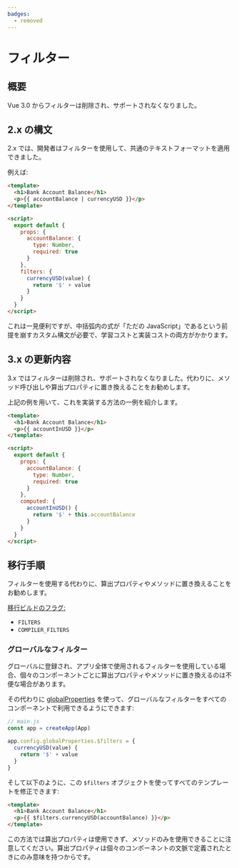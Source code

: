 ```yaml
---
badges:
  - removed
---
```


# フィルター <MigrationBadges :badges="$frontmatter.badges" />

## 概要

Vue 3.0 からフィルターは削除され、サポートされなくなりました。

## 2.x の構文

2.x では、開発者はフィルターを使用して、共通のテキストフォーマットを適用できました。

例えば:

```html
<template>
  <h1>Bank Account Balance</h1>
  <p>{{ accountBalance | currencyUSD }}</p>
</template>

<script>
  export default {
    props: {
      accountBalance: {
        type: Number,
        required: true
      }
    },
    filters: {
      currencyUSD(value) {
        return '$' + value
      }
    }
  }
</script>
```

これは一見便利ですが、中括弧内の式が「ただの JavaScript」であるという前提を崩すカスタム構文が必要で、学習コストと実装コストの両方がかかります。

## 3.x の更新内容

3.x ではフィルターは削除され、サポートされなくなりました。代わりに、メソッド呼び出しや算出プロパティに置き換えることをお勧めします。

上記の例を用いて、これを実装する方法の一例を紹介します。

```html
<template>
  <h1>Bank Account Balance</h1>
  <p>{{ accountInUSD }}</p>
</template>

<script>
  export default {
    props: {
      accountBalance: {
        type: Number,
        required: true
      }
    },
    computed: {
      accountInUSD() {
        return '$' + this.accountBalance
      }
    }
  }
</script>
```

## 移行手順

フィルターを使用する代わりに、算出プロパティやメソッドに置き換えることをお勧めします。

[移行ビルドのフラグ:](../migration-build.html#compat-configuration)

- `FILTERS`
- `COMPILER_FILTERS`

### グローバルなフィルター

グローバルに登録され、アプリ全体で使用されるフィルターを使用している場合、個々のコンポーネントごとに算出プロパティやメソッドに置き換えるのは不便な場合があります。

その代わりに [globalProperties](https://ja.vuejs.org/api/application.html#app-config-globalproperties) を使って、グローバルなフィルターをすべてのコンポーネントで利用できるようにできます:

```js
// main.js
const app = createApp(App)

app.config.globalProperties.$filters = {
  currencyUSD(value) {
    return '$' + value
  }
}
```

そして以下のように、この `$filters` オブジェクトを使ってすべてのテンプレートを修正できます:

```html
<template>
  <h1>Bank Account Balance</h1>
  <p>{{ $filters.currencyUSD(accountBalance) }}</p>
</template>
```

この方法では算出プロパティは使用できず、メソッドのみを使用できることに注意してください。算出プロパティは個々のコンポーネントの文脈で定義されたときにのみ意味を持つからです。
